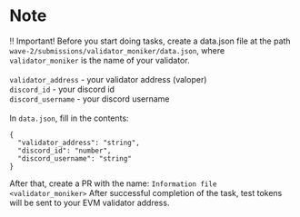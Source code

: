 # Note

‼️ Important! Before you start doing tasks, create a data.json file at the path `wave-2/submissions/validator_moniker/data.json`, where `validator_moniker` is the name of your validator.</br>
</br>
`validator_address` - your validator address (valoper)</br>
`discord_id` - your discord id</br>
`discord_username` - your discord username</br>
</br>
In `data.json`, fill in the contents:
```
{
  "validator_address": "string",
  "discord_id": "number",
  "discord_username": "string"
}
```
After that, create a PR with the name: `Information file <validator_moniker>`
After successful completion of the task, test tokens will be sent to your EVM validator address.
